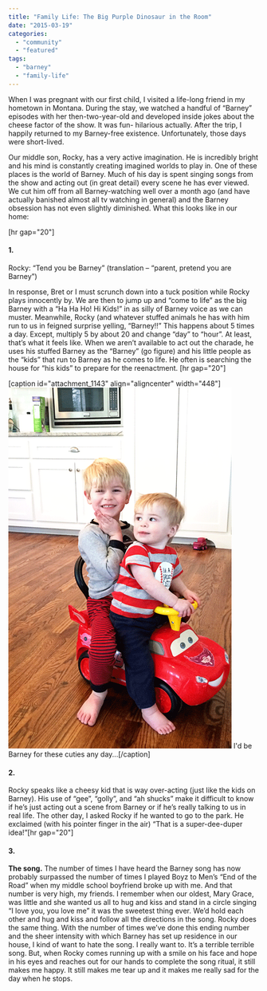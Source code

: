 ```yaml
---
title: "Family Life: The Big Purple Dinosaur in the Room"
date: "2015-03-19"
categories: 
  - "community"
  - "featured"
tags: 
  - "barney"
  - "family-life"
---
```


When I was pregnant with our first child, I visited a life-long friend in my hometown in Montana. During the stay, we watched a handful of “Barney” episodes with her then-two-year-old and developed inside jokes about the cheese factor of the show. It was fun- hilarious actually. After the trip, I happily returned to my Barney-free existence. Unfortunately, those days were short-lived.

Our middle son, Rocky, has a very active imagination. He is incredibly bright and his mind is constantly creating imagined worlds to play in. One of these places is the world of Barney. Much of his day is spent singing songs from the show and acting out (in great detail) every scene he has ever viewed. We cut him off from all Barney-watching well over a month ago (and have actually banished almost all tv watching in general) and the Barney obsession has not even slightly diminished. What this looks like in our home:

\[hr gap="20"\]

#### **1.** 

Rocky: “Tend you be Barney” (translation – “parent, pretend you are Barney”)

In response, Bret or I must scrunch down into a tuck position while Rocky plays innocently by. We are then to jump up and “come to life” as the big Barney with a “Ha Ha Ho! Hi Kids!” in as silly of Barney voice as we can muster. Meanwhile, Rocky (and whatever stuffed animals he has with him run to us in feigned surprise yelling, “Barney!!” This happens about 5 times a day. Except, multiply 5 by about 20 and change “day” to “hour”. At least, that’s what it feels like. When we aren’t available to act out the charade, he uses his stuffed Barney as the “Barney” (go figure) and his little people as the “kids” that run to Barney as he comes to life. He often is searching the house for “his kids” to prepare for the reenactment. \[hr gap="20"\]

\[caption id="attachment\_1143" align="aligncenter" width="448"\][![I'd be Barney for these cuties any day...](images/barney-kids.png)](http://www.thedadissues.com/wp-content/uploads/2015/03/barney-kids.png) I'd be Barney for these cuties any day...\[/caption\]

#### **2.** 

Rocky speaks like a cheesy kid that is way over-acting (just like the kids on Barney). His use of “gee”, “golly”, and “ah shucks” make it difficult to know if he’s just acting out a scene from Barney or if he’s really talking to us in real life. The other day, I asked Rocky if he wanted to go to the park. He exclaimed (with his pointer finger in the air) “That is a super-dee-duper idea!”\[hr gap="20"\]

#### **3.** 

**The song.** The number of times I have heard the Barney song has now probably surpassed the number of times I played Boyz to Men’s “End of the Road” when my middle school boyfriend broke up with me. And that number is very high, my friends. I remember when our oldest, Mary Grace, was little and she wanted us all to hug and kiss and stand in a circle singing “I love you, you love me” it was the sweetest thing ever. We’d hold each other and hug and kiss and follow all the directions in the song. Rocky does the same thing. With the number of times we’ve done this ending number and the sheer intensity with which Barney has set up residence in our house, I kind of want to hate the song. I really want to. It’s a terrible terrible song. But, when Rocky comes running up with a smile on his face and hope in his eyes and reaches out for our hands to complete the song ritual, it still makes me happy. It still makes me tear up and it makes me really sad for the day when he stops.

